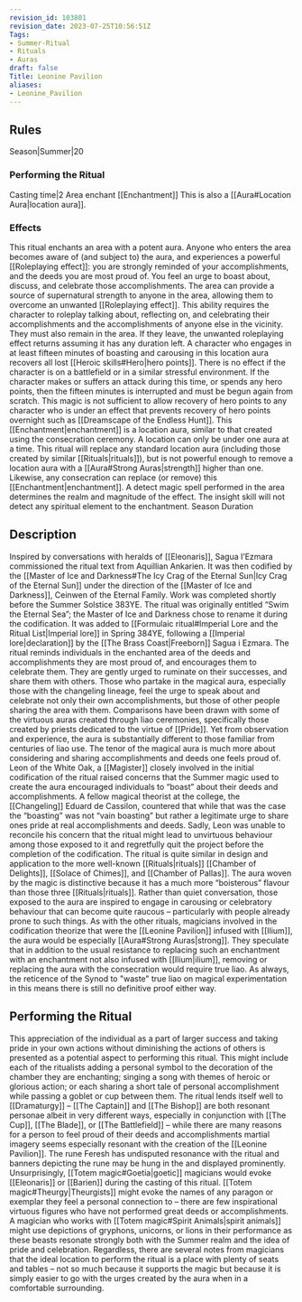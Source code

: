 ```yaml
---
revision_id: 103801
revision_date: 2023-07-25T10:56:51Z
Tags:
- Summer-Ritual
- Rituals
- Auras
draft: false
Title: Leonine Pavilion
aliases:
- Leonine_Pavilion
---
```

## Rules
Season|Summer|20
### Performing the Ritual
Casting time|2 Area enchant
[[Enchantment]] This is also a [[Aura#Location Aura|location aura]].
### Effects
This ritual enchants an area with a potent aura. 
Anyone who enters the area becomes aware of (and subject to) the aura, and experiences a powerful [[Roleplaying effect]]: you are strongly reminded of your accomplishments, and the deeds you are most proud of. You feel an urge to boast about, discuss, and celebrate those accomplishments.
The area can provide a source of supernatural strength to anyone in the area, allowing them to overcome an unwanted [[Roleplaying effect]]. This ability requires the character to roleplay talking about, reflecting on, and celebrating their accomplishments and the accomplishments of anyone else in the vicinity. They must also  remain in the area. If they leave, the unwanted roleplaying effect returns assuming it has any duration left.
A character who engages in at least fifteen minutes of boasting and carousing in this location aura recovers all lost [[Heroic skills#Hero|hero points]]. 
There is no effect if the character is on a battlefield or in a similar stressful environment. If the character makes or suffers an attack during this time, or spends any hero points, then the fifteen minutes is interrupted and must be begun again from scratch. This magic is not sufficient to allow recovery of hero points to any character who is under an effect that prevents recovery of hero points overnight such as [[Dreamscape of the Endless Hunt]].
This [[Enchantment|enchantment]] is a location aura, similar to that created using the consecration ceremony. A location can only be under one aura at a time. This ritual will replace any standard location aura (including those created by similar [[Rituals|rituals]]), but is not powerful enough to remove a location aura with a [[Aura#Strong Auras|strength]] higher than one. Likewise, any consecration can replace (or remove) this [[Enchantment|enchantment]]. A detect magic spell performed in the area determines the realm and magnitude of the effect. The insight skill will not detect any spiritual element to the enchantment. 
Season Duration
## Description
Inspired by conversations with heralds of [[Eleonaris]], Sagua I’Ezmara commissioned the ritual text from Aquillian Ankarien. It was then codified by the [[Master of Ice and Darkness#The Icy Crag of the Eternal Sun|Icy Crag of the Eternal Sun]] under the direction of the [[Master of Ice and Darkness]], Ceinwen of the Eternal Family. Work was completed shortly before the Summer Solstice 383YE. The ritual was originally entitled “Swim the Eternal Sea”; the Master of Ice and Darkness chose to rename it during the codification. It was added to [[Formulaic ritual#Imperial Lore and the Ritual List|Imperial lore]] in Spring 384YE, following a [[Imperial lore|declaration]] by the [[The Brass Coast|Freeborn]] Sagua i Ezmara.
The ritual reminds individuals in the enchanted area of the deeds and accomplishments they are most proud of, and encourages them to celebrate them. They are gently urged to ruminate on their successes, and share them with others. Those who partake in the magical aura, especially those with the changeling lineage, feel the urge to speak about and celebrate not only their own accomplishments, but those of other people sharing the area with them.
Comparisons have been drawn with some of the virtuous auras created through liao ceremonies, specifically those created by priests dedicated to the virtue of [[Pride]]. Yet from observation and experience, the aura is substantially different to those familiar from centuries of liao use. The tenor of the magical aura is much more about considering and sharing accomplishments and deeds one feels proud of.
Leon of the White Oak, a [[Magister]] closely involved in the initial codification of the ritual raised concerns that the Summer magic used to create the aura encouraged individuals to “boast” about their deeds and accomplishments. A fellow magical theorist at the college, the [[Changeling]] Eduard de Cassilon, countered that while that was the case the “boasting” was not “vain boasting” but rather a legitimate urge to share ones pride at real accomplishments and deeds. Sadly, Leon was unable to reconcile his concern that the ritual might lead to unvirtuous behaviour among those exposed to it and regretfully quit the project before the completion of the codification.
The ritual is quite similar in design and application to the more well-known [[Rituals|rituals]] [[Chamber of Delights]], [[Solace of Chimes]], and [[Chamber of Pallas]]. The aura woven by the magic is distinctive because it has a much more “boisterous” flavour than those three [[Rituals|rituals]]. Rather than quiet conversation, those exposed to the aura are inspired to engage in carousing or celebratory behaviour that can become quite raucous – particularly with people already prone to such things.
As with the other rituals, magicians involved in the codification theorize that were the [[Leonine Pavilion]] infused with [[Ilium]], the aura would be especially [[Aura#Strong Auras|strong]]. They speculate that in addition to the usual resistance to replacing such an enchantment with an enchantment not also infused with [[Ilium|ilium]], removing or replacing the aura with the consecration would require true liao. As always, the reticence of the Synod to "waste" true liao on magical experimentation in this means there is still no definitive proof either way.
## Performing the Ritual
This appreciation of the individual as a part of larger success and taking pride in your own actions without diminishing the actions of others is presented as a potential aspect to performing this ritual. This might include each of the ritualists adding a personal symbol to the decoration of the chamber they are enchanting; singing a song with themes of heroic or glorious action; or each sharing a short tale of personal accomplishment while passing a goblet or cup between them.
The ritual lends itself well to [[Dramaturgy]] – [[The Captain]] and [[The Bishop]] are both resonant personae albeit in very different ways, especially in conjunction with [[The Cup]], [[The Blade]], or [[The Battlefield]] – while there are many reasons for a person to feel proud of their deeds and accomplishments martial imagery seems especially resonant with the creation of the [[Leonine Pavilion]].
The rune Feresh has undisputed resonance with the ritual and banners depicting the rune may be hung in the and displayed prominently. 
Unsurprisingly, [[Totem magic#Goetia|goetic]] magicians would evoke [[Eleonaris]] or [[Barien]] during the casting of this ritual. [[Totem magic#Theurgy|Theurgists]] might evoke the names of any paragon or exemplar they feel a personal connection to – there are few inspirational virtuous figures who have not performed great deeds or accomplishments. A magician who works with [[Totem magic#Spirit Animals|spirit animals]] might use depictions of gryphons, unicorns, or lions in their performance as these beasts resonate strongly both with the Summer realm
and the idea of pride and celebration.
Regardless, there are several notes from magicians that the ideal location to perform the ritual is a place with plenty of seats and tables – not so much because it supports the magic but because it is simply easier to go with the urges created by the aura when in a comfortable surrounding.
